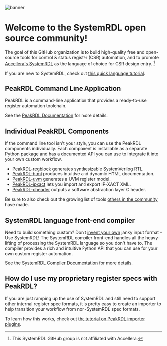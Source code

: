 ![banner](https://raw.githubusercontent.com/SystemRDL/.github/main/profile/banner.jpg)

# Welcome to the SystemRDL open source community!

The goal of this GitHub organization is to build high-quality free and
open-source tools for control & status register (CSR) automation, and to
promote [Accellera's SystemRDL](https://www.accellera.org/downloads/standards/systemrdl)
as the language of choice for CSR design entry. [^1]

If you are new to SystemRDL, check out [this quick language tutorial](https://peakrdl.readthedocs.io/en/latest/systemrdl-tutorial.html).


## PeakRDL Command Line Application
PeakRDL is a command-line application that provides a ready-to-use register
automation toolchain.

See the [PeakRDL Documentation](http://peakrdl.readthedocs.io) for more details.


## Individual PeakRDL Components
If the command line tool isn't your style, you can use the PeakRDL components
individually. Each component is installable as a separate Python package and has
a documented API you can use to integrate it into your own custom workflow.

* [PeakRDL-regblock](https://peakrdl-regblock.readthedocs.io) generates synthesizable SystemVerilog RTL.
* [PeakRDL-html](https://github.com/SystemRDL/PeakRDL-html/blob/main/README.md) produces intuitive and dynamic HTML documentation.
* [PeakRDL-uvm](https://github.com/SystemRDL/PeakRDL-uvm/blob/main/README.md) generates a UVM register model.
* [PeakRDL-ipxact](https://peakrdl-ipxact.readthedocs.io) lets you import and export IP-XACT XML.
* [PeakRDL-cheader](https://peakrdl-cheader.readthedocs.io) outputs a software abstraction layer C header.

Be sure to also check out the growing list of tools [others in the community](https://peakrdl.readthedocs.io/en/latest/community.html) have made.

## SystemRDL language front-end compiler
Need to build something custom? Don't [invent your own](https://xkcd.com/927/)
janky input format - Use SystemRDL! The SystemRDL compiler front-end handles all
the heavy-lifting of processing the SystemRDL language so you don't have to.
The compiler provides a rich and intuitive Python API that you can use for your
own custom register automation.

See the [SystemRDL Compiler Documentation](http://systemrdl-compiler.readthedocs.io)
for more details.


## How do I use my proprietary register specs with PeakRDL?
If you are just ramping up the use of SystemRDL and still need to support other
internal register spec formats, it is pretty easy to create an importer to help
transition your workflow from non-SystemRDL spec formats.

To learn how this works, check out [the tutorial on PeakRDL importer plugins](https://peakrdl.readthedocs.io/en/latest/for-devs/importer-plugin.html).


[^1]: This SystemRDL GitHub group is not affiliated with Accellera.
